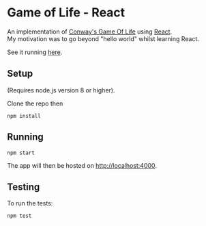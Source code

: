 # Game of Life - React

An implementation of [Conway's Game Of Life](https://en.wikipedia.org/wiki/Conway's_Game_of_Life) using [React](https://reactjs.org/).  
My motivation was to go beyond "hello world" whilst learning React.  

See it running [here](https://oliwennell.github.io/game-of-life-react/).

## Setup

(Requires node.js version 8 or higher).

Clone the repo then
```
npm install
```

## Running

```
npm start
```

The app will then be hosted on [http://localhost:4000](http://localhost:4000).

## Testing

To run the tests:
```
npm test
```

